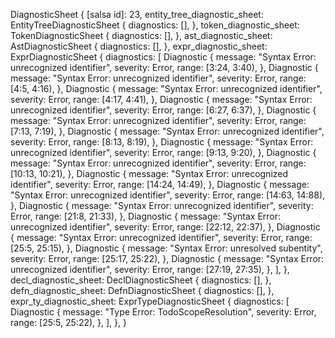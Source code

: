DiagnosticSheet {
    [salsa id]: 23,
    entity_tree_diagnostic_sheet: EntityTreeDiagnosticSheet {
        diagnostics: [],
    },
    token_diagnostic_sheet: TokenDiagnosticSheet {
        diagnostics: [],
    },
    ast_diagnostic_sheet: AstDiagnosticSheet {
        diagnostics: [],
    },
    expr_diagnostic_sheet: ExprDiagnosticSheet {
        diagnostics: [
            Diagnostic {
                message: "Syntax Error: unrecognized identifier",
                severity: Error,
                range: [3:24, 3:40),
            },
            Diagnostic {
                message: "Syntax Error: unrecognized identifier",
                severity: Error,
                range: [4:5, 4:16),
            },
            Diagnostic {
                message: "Syntax Error: unrecognized identifier",
                severity: Error,
                range: [4:17, 4:41),
            },
            Diagnostic {
                message: "Syntax Error: unrecognized identifier",
                severity: Error,
                range: [6:27, 6:37),
            },
            Diagnostic {
                message: "Syntax Error: unrecognized identifier",
                severity: Error,
                range: [7:13, 7:19),
            },
            Diagnostic {
                message: "Syntax Error: unrecognized identifier",
                severity: Error,
                range: [8:13, 8:19),
            },
            Diagnostic {
                message: "Syntax Error: unrecognized identifier",
                severity: Error,
                range: [9:13, 9:20),
            },
            Diagnostic {
                message: "Syntax Error: unrecognized identifier",
                severity: Error,
                range: [10:13, 10:21),
            },
            Diagnostic {
                message: "Syntax Error: unrecognized identifier",
                severity: Error,
                range: [14:24, 14:49),
            },
            Diagnostic {
                message: "Syntax Error: unrecognized identifier",
                severity: Error,
                range: [14:63, 14:88),
            },
            Diagnostic {
                message: "Syntax Error: unrecognized identifier",
                severity: Error,
                range: [21:8, 21:33),
            },
            Diagnostic {
                message: "Syntax Error: unrecognized identifier",
                severity: Error,
                range: [22:12, 22:37),
            },
            Diagnostic {
                message: "Syntax Error: unrecognized identifier",
                severity: Error,
                range: [25:5, 25:15),
            },
            Diagnostic {
                message: "Syntax Error: unresolved subentity",
                severity: Error,
                range: [25:17, 25:22),
            },
            Diagnostic {
                message: "Syntax Error: unrecognized identifier",
                severity: Error,
                range: [27:19, 27:35),
            },
        ],
    },
    decl_diagnostic_sheet: DeclDiagnosticSheet {
        diagnostics: [],
    },
    defn_diagnostic_sheet: DefnDiagnosticSheet {
        diagnostics: [],
    },
    expr_ty_diagnostic_sheet: ExprTypeDiagnosticSheet {
        diagnostics: [
            Diagnostic {
                message: "Type Error: TodoScopeResolution",
                severity: Error,
                range: [25:5, 25:22),
            },
        ],
    },
}